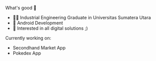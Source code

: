 What's good 🤙

- 🧑‍🎓 Industrial Engineering Graduate in Universitas Sumatera Utara
- 🤖 Android Development 
- 🐍 Interested in all digital solutions ;)

Currently working on:
- Secondhand Market App
- Pokedex App
<!--
**nabawiarifin/nabawiarifin** is a ✨ _special_ ✨ repository because its `README.md` (this file) appears on your GitHub profile.

Here are some ideas to get you started:

- 🔭 I’m currently working on ...
- 🌱 I’m currently learning ...
- 👯 I’m looking to collaborate on ...
- 🤔 I’m looking for help with ...
- 💬 Ask me about ...
- 📫 How to reach me: ...
- 😄 Pronouns: ...
- ⚡ Fun fact: ...
-->
